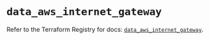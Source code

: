 # `data_aws_internet_gateway`

Refer to the Terraform Registry for docs: [`data_aws_internet_gateway`](https://registry.terraform.io/providers/hashicorp/aws/6.4.0/docs/data-sources/internet_gateway).

